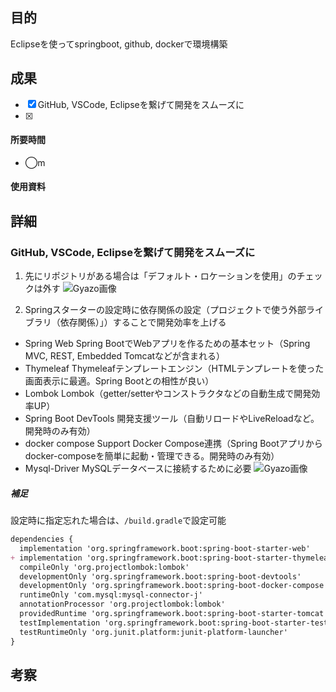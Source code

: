 ## 目的
<!-- 目的(〜を知りたい/〜を実装したい) -->
Eclipseを使ってspringboot, github, dockerで環境構築
## 成果
<!-- 成果(できたこと/できなかったこと) -->
- [x] GitHub, VSCode, Eclipseを繋げて開発をスムーズに
- [x]
#### 所要時間
- ◯m
#### 使用資料
<!-- 使用資料(教材/書籍/ワークシート/Youtube) -->

## 詳細
<!-- 詳細(キーワード/プロセス//具体例を挙げる/今回の課題解決を今後に繋げられる形で記録) -->
### GitHub, VSCode, Eclipseを繋げて開発をスムーズに
1. 先にリポジトリがある場合は「デフォルト・ロケーションを使用」のチェックは外す
![Gyazo画像](https://gyazo.com/8d5d350ad020c20c1b7b5b8a966e6501)

2. Springスターターの設定時に依存関係の設定（プロジェクトで使う外部ライブラリ（依存関係）」）することで開発効率を上げる
  - Spring Web
  Spring BootでWebアプリを作るための基本セット（Spring MVC, REST, Embedded Tomcatなどが含まれる）
  - Thymeleaf
  Thymeleafテンプレートエンジン（HTMLテンプレートを使った画面表示に最適。Spring Bootとの相性が良い）
  - Lombok
  Lombok（getter/setterやコンストラクタなどの自動生成で開発効率UP）
  - Spring Boot DevTools
  開発支援ツール（自動リロードやLiveReloadなど。開発時のみ有効）
  - docker compose Support
  Docker Compose連携（Spring Bootアプリからdocker-composeを簡単に起動・管理できる。開発時のみ有効）
  - Mysql-Driver
  MySQLデータベースに接続するために必要
  ![Gyazo画像](https://i.gyazo.com/f6f3ac947a9d77659b719a8458d8dd9e.png)

  ##### 補足
  設定時に指定忘れた場合は、`/build.gradle`で設定可能
  ```md
  dependencies {
  	implementation 'org.springframework.boot:spring-boot-starter-web'
  + implementation 'org.springframework.boot:spring-boot-starter-thymeleaf'
  	compileOnly 'org.projectlombok:lombok'
  	developmentOnly 'org.springframework.boot:spring-boot-devtools'
  	developmentOnly 'org.springframework.boot:spring-boot-docker-compose'
  	runtimeOnly 'com.mysql:mysql-connector-j'
  	annotationProcessor 'org.projectlombok:lombok'
  	providedRuntime 'org.springframework.boot:spring-boot-starter-tomcat'
  	testImplementation 'org.springframework.boot:spring-boot-starter-test'
  	testRuntimeOnly 'org.junit.platform:junit-platform-launcher'
  }
  ```

## 考察
<!-- 考察(今後の展望/) -->
